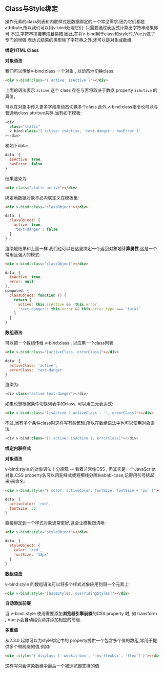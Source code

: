 ## Class与Style绑定

操作元素的class列表和内联样式是数据绑定的一个常见需求.因为它们都是attribute,所以我们可以用v-bind处理它们: 只需要通过表达式计算出字符串结果即可.不过,字符串拼接麻烦且易错.因此,在将v-bind用于class和style时,Vue.js做了专门的增强.表达式结果的类型除了字符串之外,还可以是对象或数组.

**绑定HTML Class**

**对象语法**

我们可以传给v-bind:class 一个对象 , 以动态地切换class:

```html
<div v-bind:class="{ active: isActive }"></div>
```

上面的语法表示 `active` 这个 class 存在与否将取决于数据 property `isActive` 的真值。 

可以在对象中传入更多字段来动态切换多个class.此外,v-bind:class指令也可以与普通地class attribue共存.当有如下模板:

```js
<div
  class="static"
  v-bind:class="{ active: isActive, 'text-danger': hasError }"
></div>
```

和如下data:

```js
data: {
  isActive: true,
  hasError: false
}
```

结果渲染为:

```html
<div class="static active"></div>
```

绑定地数据对象不必内联定义在模板里:

```html
<div v-bind:class="classObject"></div>
```

```js
data: {
  classObject: {
    active: true,
    'text-danger': false
  }
}
```

渲染地结果和上面一样.我们也可以在这里绑定一个返回对象地**计算属性**.这是一个常用且强大的模式:

```html
<div v-bind:class="classObject"></div>
```

```js
data: {
  isActive: true,
  error: null
},
computed: {
  classObject: function () {
    return {
      active: this.isActive && !this.error,
      'text-danger': this.error && this.error.type === 'fatal'
    }
  }
}
```

**数组语法**

可以把一个数组传给 v-bind:class , 以应用一个class列表:

```html
<div v-bind:class="[activeClass, errorClass]"></div>
```

```js
data: {
  activeClass: 'active',
  errorClass: 'text-danger'
}
```

渲染为:

```js
<div class="active text-danger"></div>
```

如果也想根据条件切换列表中的class, 可以用三元表达式:

```html
<div v-bind:class="[isActive ? activeClass : '', errorClass]"></div>
```

不过,当有多个条件class时这样写有些繁琐.所以在数组语法中也可以使用对象语法:

```js
<div v-bind:class="[{ active: isActive }, errorClass]"></div>
```

**绑定内联样式**

**对象语法**

v-bind:style 的对象语法十分直观 --  看着非常像CSS , 但其实是一个JavaScript对象.CSS property名可以用驼峰式或短横线分隔(kebab-case,记得用引号括起来)来命名:

```html
<div v-bind:style="{ color: activeColor, fontSize: fontSize + 'px' }"></div>
```

```js
data: {
  activeColor: 'red',
  fontSize: 30
}
```

直接绑定到一个样式对象通常更好,这会让模板跟清晰:

```html
<div v-bind:style="styleObject"></div>
```

```js
data: {
  styleObject: {
    color: 'red',
    fontSize: '13px'
  }
}
```

**数组语法**

v-bind:style 的数组语法可以将多个样式对象应用到同一个元素上:

```html
<div v-bind:style="[baseStyles, overridingStyles]"></div>
```

**自动添加前缀**

当 v-bind: style 使用需要添加**浏览器引擎前缀**的CSS property 时, 如 transform , Vue.js会自动给侦测并添加相应的前缀.

**多重值**

从2.3.0 起你可以为style绑定中的 property提供一个包含多个值的数组,常用于提供多个带前缀的值,例如:

```html
<div :style="{ display: ['-webkit-box', '-ms-flexbox', 'flex'] }"></div>
```

这样写只会渲染数组中最后一个被浏览器支持的值.

